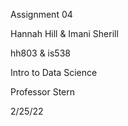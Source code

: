Assignment 04

Hannah Hill & Imani Sherill

hh803 & is538

Intro to Data Science

Professor Stern

2/25/22
